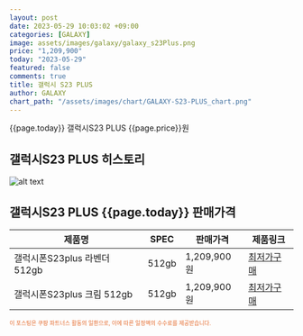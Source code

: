 ```yaml
---
layout: post
date: 2023-05-29 10:03:02 +09:00
categories: [GALAXY]
image: assets/images/galaxy/galaxy_s23Plus.png
price: "1,209,900"
today: "2023-05-29"
featured: false
comments: true
title: 갤럭시 S23 PLUS
author: GALAXY
chart_path: "/assets/images/chart/GALAXY-S23-PLUS_chart.png"
---
```


{{page.today}} 갤럭시S23 PLUS {{page.price}}원

## 갤럭시S23 PLUS 히스토리
![alt text]({{page.chart_path}} "갤럭시S23 히스토리")

## 갤럭시S23 PLUS {{page.today}} 판매가격
<main>
<table id="rwd-table-large">
  <thead>
    <tr>
      <th>제품명</th>
      <th>SPEC</th>
      <th>판매가격</th>
      <th>제품링크</th>
    </tr>
  </thead>
  <tbody><tr>
        <td>갤럭시폰S23plus 라벤더 512gb</td>
        <td>512gb</td>
        <td>1,209,900원</td>
        <td><a href='https://link.coupang.com/a/SHEmF' target='_blank'>최저가구매</a></td>
        </tr><tr>
        <td>갤럭시폰S23plus 크림 512gb</td>
        <td>512gb</td>
        <td>1,209,900원</td>
        <td><a href='https://link.coupang.com/a/SHEoX' target='_blank'>최저가구매</a></td>
        </tr></tbody>
</table>
</main>
<div style="color:#e56a2c;font-size: 0.7em;" >
이 포스팅은 쿠팡 파트너스 활동의 일환으로, 이에 따른 일정액의 수수료를 제공받습니다.
</div>
